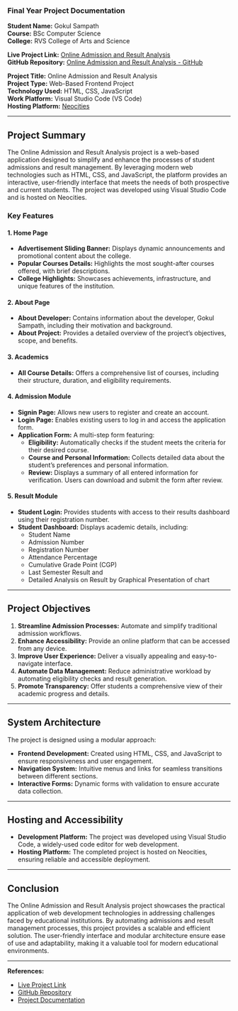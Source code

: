 ### Final Year Project Documentation

**Student Name:** Gokul Sampath  
**Course:** BSc Computer Science  
**College:** RVS College of Arts and Science  

**Live Project Link:** [Online Admission and Result Analysis](https://gokulsampath.neocities.org/FY_Project_2025/HTML/OAS_Project)  
**GitHub Repository:** [Online Admission and Result Analysis - GitHub](https://github.com/Gokul-Sampath/Online-Admission-And-Result-Analysis)  

**Project Title:** Online Admission and Result Analysis  
**Project Type:** Web-Based Frontend Project  
**Technology Used:** HTML, CSS, JavaScript  
**Work Platform:** Visual Studio Code (VS Code)  
**Hosting Platform:** [Neocities](https://www.neocities.org)  

---

## Project Summary

The Online Admission and Result Analysis project is a web-based application designed to simplify and enhance the processes of student admissions and result management. By leveraging modern web technologies such as HTML, CSS, and JavaScript, the platform provides an interactive, user-friendly interface that meets the needs of both prospective and current students. The project was developed using Visual Studio Code and is hosted on Neocities.

### Key Features

#### 1. Home Page
- **Advertisement Sliding Banner:** Displays dynamic announcements and promotional content about the college.
- **Popular Courses Details:** Highlights the most sought-after courses offered, with brief descriptions.
- **College Highlights:** Showcases achievements, infrastructure, and unique features of the institution.

#### 2. About Page
- **About Developer:** Contains information about the developer, Gokul Sampath, including their motivation and background.
- **About Project:** Provides a detailed overview of the project’s objectives, scope, and benefits.

#### 3. Academics
- **All Course Details:** Offers a comprehensive list of courses, including their structure, duration, and eligibility requirements.

#### 4. Admission Module
- **Signin Page:** Allows new users to register and create an account.
- **Login Page:** Enables existing users to log in and access the application form.
- **Application Form:** A multi-step form featuring:
  - **Eligibility:** Automatically checks if the student meets the criteria for their desired course.
  - **Course and Personal Information:** Collects detailed data about the student’s preferences and personal information.
  - **Review:** Displays a summary of all entered information for verification. Users can download and submit the form after review.

#### 5. Result Module
- **Student Login:** Provides students with access to their results dashboard using their registration number.
- **Student Dashboard:** Displays academic details, including:
  - Student Name
  - Admission Number
  - Registration Number
  - Attendance Percentage
  - Cumulative Grade Point (CGP)
  - Last Semester Result and
  - Detailed Analysis on Result by Graphical Presentation of chart


---

## Project Objectives
1. **Streamline Admission Processes:** Automate and simplify traditional admission workflows.
2. **Enhance Accessibility:** Provide an online platform that can be accessed from any device.
3. **Improve User Experience:** Deliver a visually appealing and easy-to-navigate interface.
4. **Automate Data Management:** Reduce administrative workload by automating eligibility checks and result generation.
5. **Promote Transparency:** Offer students a comprehensive view of their academic progress and details.

---

## System Architecture
The project is designed using a modular approach:
- **Frontend Development:** Created using HTML, CSS, and JavaScript to ensure responsiveness and user engagement.
- **Navigation System:** Intuitive menus and links for seamless transitions between different sections.
- **Interactive Forms:** Dynamic forms with validation to ensure accurate data collection.

---

## Hosting and Accessibility
- **Development Platform:** The project was developed using Visual Studio Code, a widely-used code editor for web development.
- **Hosting Platform:** The completed project is hosted on Neocities, ensuring reliable and accessible deployment.

---

## Conclusion
The Online Admission and Result Analysis project showcases the practical application of web development technologies in addressing challenges faced by educational institutions. By automating admissions and result management processes, this project provides a scalable and efficient solution. The user-friendly interface and modular architecture ensure ease of use and adaptability, making it a valuable tool for modern educational environments. 

---

**References:**  
- [Live Project Link](https://gokulsampath.neocities.org/FY_Project_2025/HTML/OAS_Project)  
- [GitHub Repository](https://github.com/Gokul-Sampath/Online-Admission-And-Result-Analysis)
- [Project Documentation](https://gokulsampath.neocities.org/FY_Project_2025/Final%20year%20project%20Documentation%202022-2025.pdf)

